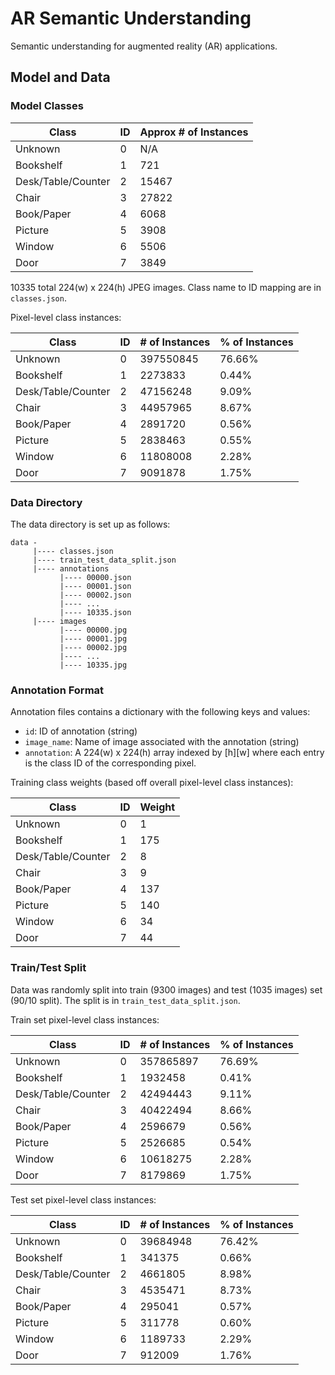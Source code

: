 # AR Semantic Understanding

Semantic understanding for augmented reality (AR) applications.

## Model and Data

### Model Classes

| Class              | ID | Approx # of Instances |
|--------------------|----|-----------------------|
| Unknown            | 0  | N/A                   |
| Bookshelf          | 1  | 721                   |
| Desk/Table/Counter | 2  | 15467                 |
| Chair              | 3  | 27822                 |
| Book/Paper         | 4  | 6068                  |
| Picture            | 5  | 3908                  |
| Window             | 6  | 5506                  |
| Door               | 7  | 3849                  |

10335 total 224(w) x 224(h) JPEG images. Class name to ID mapping are in `classes.json`.

Pixel-level class instances:

| Class              | ID | # of Instances | % of Instances |
|--------------------|----|----------------|----------------|
| Unknown            | 0  | 397550845      | 76.66%         |
| Bookshelf          | 1  | 2273833        | 0.44%          |
| Desk/Table/Counter | 2  | 47156248       | 9.09%          |
| Chair              | 3  | 44957965       | 8.67%          |
| Book/Paper         | 4  | 2891720        | 0.56%          |
| Picture            | 5  | 2838463        | 0.55%          |
| Window             | 6  | 11808008       | 2.28%          |
| Door               | 7  | 9091878        | 1.75%          |

### Data Directory

The data directory is set up as follows:

```text
data -
     |---- classes.json
     |---- train_test_data_split.json
     |---- annotations
           |---- 00000.json
           |---- 00001.json
           |---- 00002.json
           |---- ...
           |---- 10335.json
     |---- images
           |---- 00000.jpg
           |---- 00001.jpg
           |---- 00002.jpg
           |---- ...
           |---- 10335.jpg
```

### Annotation Format

Annotation files contains a dictionary with the following keys and values:

- `id`: ID of annotation (string)
- `image_name`: Name of image associated with the annotation (string)
- `annotation`: A 224(w) x 224(h) array indexed by [h][w] where each entry is the class ID of the corresponding pixel.

Training class weights (based off overall pixel-level class instances):

| Class              | ID | Weight |
|--------------------|----|--------|
| Unknown            | 0  | 1      |
| Bookshelf          | 1  | 175    |
| Desk/Table/Counter | 2  | 8      |
| Chair              | 3  | 9      |
| Book/Paper         | 4  | 137    |
| Picture            | 5  | 140    |
| Window             | 6  | 34     |
| Door               | 7  | 44     |

### Train/Test Split

Data was randomly split into train (9300 images) and test (1035 images) set (90/10 split). The split is in `train_test_data_split.json`.

Train set pixel-level class instances:

| Class              | ID | # of Instances | % of Instances |
|--------------------|----|----------------|----------------|
| Unknown            | 0  | 357865897      | 76.69%         |
| Bookshelf          | 1  | 1932458        | 0.41%          |
| Desk/Table/Counter | 2  | 42494443       | 9.11%          |
| Chair              | 3  | 40422494       | 8.66%          |
| Book/Paper         | 4  | 2596679        | 0.56%          |
| Picture            | 5  | 2526685        | 0.54%          |
| Window             | 6  | 10618275       | 2.28%          |
| Door               | 7  | 8179869        | 1.75%          |

Test set pixel-level class instances:

| Class              | ID | # of Instances | % of Instances |
|--------------------|----|----------------|----------------|
| Unknown            | 0  | 39684948       | 76.42%         |
| Bookshelf          | 1  | 341375         | 0.66%          |
| Desk/Table/Counter | 2  | 4661805        | 8.98%          |
| Chair              | 3  | 4535471        | 8.73%          |
| Book/Paper         | 4  | 295041         | 0.57%          |
| Picture            | 5  | 311778         | 0.60%          |
| Window             | 6  | 1189733        | 2.29%          |
| Door               | 7  | 912009         | 1.76%          |
